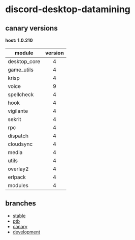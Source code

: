 # discord-desktop-datamining

## canary versions

**host: 1.0.210**

| module | version |
| ------ | :-----: |
| desktop_core | 4 |
| game_utils | 4 |
| krisp | 4 |
| voice | 9 |
| spellcheck | 4 |
| hook | 4 |
| vigilante | 4 |
| sekrit | 4 |
| rpc | 4 |
| dispatch | 4 |
| cloudsync | 4 |
| media | 4 |
| utils | 4 |
| overlay2 | 4 |
| erlpack | 4 |
| modules | 4 |

## branches

- [stable](https://github.com/OpenAsar/discord-desktop-datamining/tree/stable)
- [ptb](https://github.com/OpenAsar/discord-desktop-datamining/tree/ptb)
- [canary](https://github.com/OpenAsar/discord-desktop-datamining/tree/canary)
- [development](https://github.com/OpenAsar/discord-desktop-datamining/tree/development)